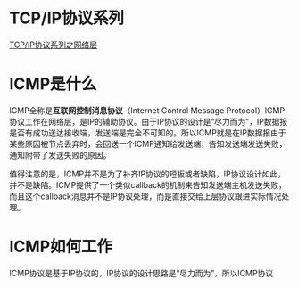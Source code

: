 # TCP/IP协议系列

[TCP/IP协议系列之网络层](https://blog.npex.top/post/21.html)

# ICMP是什么
ICMP全称是**互联网控制消息协议**（Internet Control Message Protocol）ICMP协议工作在网络层，是IP的辅助协议。由于IP协议的设计是“尽力而为”，IP数据报是否有成功送达接收端，发送端是完全不可知的。所以ICMP就是在IP数据报由于某些原因被节点丢弃时，会回送一个ICMP通知给发送端，告知发送端发送失败，通知附带了发送失败的原因。

值得注意的是，ICMP并不是为了补齐IP协议的短板或者缺陷，IP协议设计如此，并不是缺陷。ICMP提供了一个类似callback的机制来告知发送端主机发送失败，而且这个callback消息并不是IP协议处理，而是直接交给上层协议跟进实际情况处理。


# ICMP如何工作

ICMP协议是基于IP协议的，IP协议的设计思路是“尽力而为”，所以ICMP协议